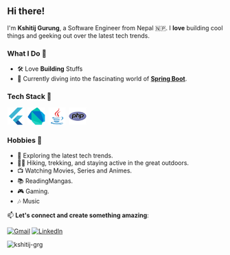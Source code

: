 ## Hi there!


I'm **Kshitij Gurung**, a Software Engineer from Nepal 🇳🇵. I **love** building cool things and geeking out over the latest tech trends.

### What I Do 🚀
- 🛠️ Love **Building** Stuffs
- 🥽 Currently diving into the fascinating world of [**Spring Boot**](https://spring.io/projects/spring-boot).

### Tech Stack 🔨
<p>
<img src="https://github.com/devicons/devicon/blob/master/icons/flutter/flutter-original.svg" title="Flutter" alt="Flutter" width="40" height="40"/>&nbsp;
<img src="https://github.com/devicons/devicon/blob/master/icons/dart/dart-original.svg" title="Dart" alt="Dart" width="40" height="40"/>&nbsp;
<img src="https://github.com/devicons/devicon/blob/master/icons/java/java-original.svg" title="Java" alt="Java" width="40" height="40"/>&nbsp;
<img src="https://github.com/devicons/devicon/blob/master/icons/php/php-original.svg" title="PHP" alt="PHP" width="40" height="40"/>&nbsp;
</p>

### Hobbies 🎨
- 🤖 Exploring the latest tech trends.
- 🚴‍♂️ Hiking, trekking, and staying active in the great outdoors.
- 📺 Watching Movies, Series and Animes.
- 📚 ReadingMangas.
- 🎮 Gaming.
- 🎶 Music

📫 **Let's connect and create something amazing**:

[![Gmail](https://img.shields.io/badge/%20-Send%20Email-black?color=14171A&labelColor=ef5350&logo=gmail&logoColor=ffffff)](mailto:cheetizgurung@gmail.com?subject=From%20GitHub&body=Hi,%20there.%20Reaching%20you%20from%20GitHub.)
[![LinkedIn](https://img.shields.io/badge/LinkedIn-Connect-blue?style=flat&logo=linkedin)](https://www.linkedin.com/in/cz-gurung/)

<p><img align="left" src="https://github-readme-stats.vercel.app/api/top-langs/?username=kshitij-grg&layout=compact&hide=html&langs_count=6" alt="kshitij-grg" /></p>
